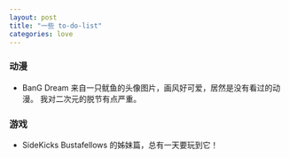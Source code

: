 ```yaml
---
layout: post
title: "一些 to-do-list"
categories: love
---
```


### 动漫

- BanG Dream
  来自一只鱿鱼的头像图片，画风好可爱，居然是没有看过的动漫。
  我对二次元的脱节有点严重。

### 游戏

- SideKicks
  Bustafellows 的姊妹篇，总有一天要玩到它！

